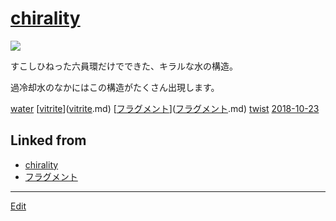# [chirality](chirality.md)

![](https://i.gyazo.com/b20a991dbfbf3df77180b408e51a3f0d.jpg)

すこしひねった六員環だけでできた、キラルな水の構造。

過冷却水のなかにはこの構造がたくさん出現します。



[water](water.md) [[vitrite](vitrite.md)]([vitrite](vitrite.md).md) [[フラグメント](フラグメント.md)]([フラグメント](フラグメント.md).md) [twist](twist.md)  [2018-10-23](2018-10-23.md) 



## Linked from

* [chirality](chirality.md)
* [フラグメント](フラグメント.md)


----
[Edit](https://github.com/vitroid/vitroid.github.io/edit/master/MD/chirality.md)
